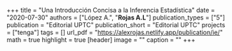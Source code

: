 +++
title = "Una Introducción Concisa a la Inferencia Estadística"
date = "2020-07-30"
authors = ["López A.", "**Rojas A.L**"]
publication_types = ["5"]
publication = "Editorial UPTC"
publication_short = "Editorial UPTC"
projects = ["tenga"]
tags = []
url_pdf = "https://alexrojas.netlify.app/publication/ie/"
math = true
highlight = true
[header]
image = ""
caption = ""
+++
